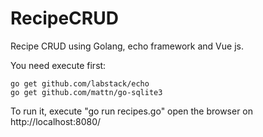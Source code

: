 # RecipeCRUD
Recipe CRUD using Golang, echo framework and Vue js.

You need execute first:
```
go get github.com/labstack/echo
go get github.com/mattn/go-sqlite3
```
To run it, execute "go run recipes.go"
open the browser on http://localhost:8080/

